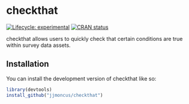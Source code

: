 
<!-- README.md is generated from README.Rmd. Please edit that file -->

# checkthat

<!-- badges: start -->

[![Lifecycle:
experimental](https://img.shields.io/badge/lifecycle-experimental-orange.svg)](https://lifecycle.r-lib.org/articles/stages.html#experimental)
[![CRAN
status](https://www.r-pkg.org/badges/version/checkthat)](https://CRAN.R-project.org/package=checkthat)
<!-- badges: end -->

checkthat allows users to quickly check that certain conditions are true
within survey data assets.

## Installation

You can install the development version of checkthat like so:

``` r
library(devtools)
install_github("jjmoncus/checkthat")
```
